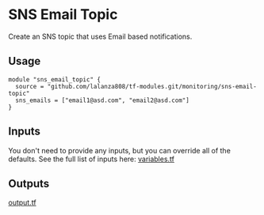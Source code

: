# SNS Email Topic

Create an SNS topic that uses Email based notifications.

## Usage

```
module "sns_email_topic" {
  source = "github.com/lalanza808/tf-modules.git/monitoring/sns-email-topic"
  sns_emails = ["email1@asd.com", "email2@asd.com"]
}
```

## Inputs

You don't need to provide any inputs, but you can override all of the defaults. See the full list of inputs here: [variables.tf](./variables.tf)

## Outputs

[output.tf](./output.tf)

